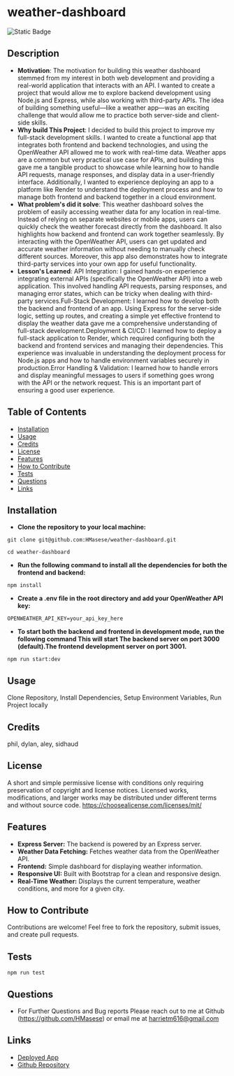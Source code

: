 # weather-dashboard
![Static Badge](https://img.shields.io/badge/License-MIT-green)

## Description

- **Motivation**: The motivation for building this weather dashboard stemmed from my interest in both web development and providing a real-world application that interacts with an API. I wanted to create a project that would allow me to explore backend development using Node.js and Express, while also working with third-party APIs. The idea of building something useful—like a weather app—was an exciting challenge that would allow me to practice both server-side and client-side skills.
- **Why build This Project**: I decided to build this project to improve my full-stack development skills. I wanted to create a functional app that integrates both frontend and backend technologies, and using the OpenWeather API allowed me to work with real-time data. Weather apps are a common but very practical use case for APIs, and building this gave me a tangible product to showcase while learning how to handle API requests, manage responses, and display data in a user-friendly interface. Additionally, I wanted to experience deploying an app to a platform like Render to understand the deployment process and how to manage both frontend and backend together in a cloud environment.
- **What problem's did it solve**: This weather dashboard solves the problem of easily accessing weather data for any location in real-time. Instead of relying on separate websites or mobile apps, users can quickly check the weather forecast directly from the dashboard. It also highlights how backend and frontend can work together seamlessly. By interacting with the OpenWeather API, users can get updated and accurate weather information without needing to manually check different sources. Moreover, this app also demonstrates how to integrate third-party services into your own app for useful functionality.
- **Lesson's Learned**: API Integration: I gained hands-on experience integrating external APIs (specifically the OpenWeather API) into a web application. This involved handling API requests, parsing responses, and managing error states, which can be tricky when dealing with third-party services.Full-Stack Development: I learned how to develop both the backend and frontend of an app. Using Express for the server-side logic, setting up routes, and creating a simple yet effective frontend to display the weather data gave me a comprehensive understanding of full-stack development.Deployment & CI/CD: I learned how to deploy a full-stack application to Render, which required configuring both the backend and frontend services and managing their dependencies. This experience was invaluable in understanding the deployment process for Node.js apps and how to handle environment variables securely in production.Error Handling & Validation: I learned how to handle errors and display meaningful messages to users if something goes wrong with the API or the network request. This is an important part of ensuring a good user experience.

## Table of Contents

- [Installation](#installation)
- [Usage](#usage)
- [Credits](#credits)
- [License](#license)
- [Features](#features)
- [How to Contribute](#how-to-contribute)
- [Tests](#tests)
- [Questions](#questions)
- [Links](#links)


## Installation
- **Clone the repository to your local machine:**
```
git clone git@github.com:HMasese/weather-dashboard.git

cd weather-dashboard
```

- **Run the following command to install all the dependencies for both the frontend and backend:**
```
npm install
```

- **Create a .env file in the root directory and add your OpenWeather API key:**
```
OPENWEATHER_API_KEY=your_api_key_here
```

- **To start both the backend and frontend in development mode, run the following command This will start The backend server on port 3000 (default).The frontend development server on port 3001.**
```
npm run start:dev
```

## Usage
Clone Repository, Install Dependencies, Setup Environment Variables, Run Project locally

## Credits
phil, dylan, aley, sidhaud

## License
A short and simple permissive license with conditions only requiring preservation of copyright and license notices. Licensed works, modifications, and larger works may be distributed under different terms and without source code. https://choosealicense.com/licenses/mit/

## Features
- **Express Server:** The backend is powered by an Express server.
- **Weather Data Fetching:** Fetches weather data from the OpenWeather API.
- **Frontend:** Simple dashboard for displaying weather information.
- **Responsive UI:** Built with Bootstrap for a clean and responsive design.
- **Real-Time Weather:** Displays the current temperature, weather conditions, and more for a given city.

## How to Contribute
Contributions are welcome! Feel free to fork the repository, submit issues, and create pull requests.

## Tests
```
npm run test
```

## Questions
- For Further Questions and Bug reports Please reach out to me at Github (https://github.com/HMasese) or email me at harrietm616@gmail.com

## Links
- [Deployed App]()
- [Github Repository](https://github.com/HMasese/weather-dashboard)
